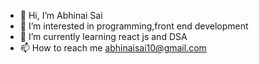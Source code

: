 - 👋 Hi, I’m Abhinai Sai
- 👀 I’m interested in programming,front end development
- 🌱 I’m currently learning react js and DSA
- 📫 How to reach me abhinaisai10@gmail.com

<!---
abhinaisai2002/abhinaisai2002 is a ✨ special ✨ repository because its `README.md` (this file) appears on your GitHub profile.
You can click the Preview link to take a look at your changes.
--->
